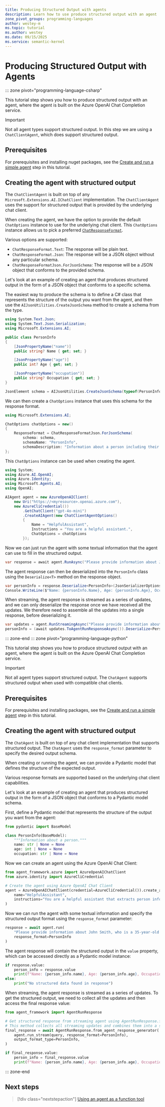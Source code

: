 ```yaml
---
title: Producing Structured Output with agents
description: Learn how to use produce structured output with an agent
zone_pivot_groups: programming-languages
author: westey-m
ms.topic: tutorial
ms.author: westey
ms.date: 09/15/2025
ms.service: semantic-kernel
---
```


# Producing Structured Output with Agents

::: zone pivot="programming-language-csharp"

This tutorial step shows you how to produce structured output with an agent, where the agent is built on the Azure OpenAI Chat Completion service.

> [!IMPORTANT]
> Not all agent types support structured output. In this step we are using a `ChatClientAgent`, which does support structured output.

## Prerequisites

For prerequisites and installing nuget packages, see the [Create and run a simple agent](./run-agent.md) step in this tutorial.

## Creating the agent with structured output

The `ChatClientAgent` is built on top of any `Microsoft.Extensions.AI.IChatClient` implementation.
The `ChatClientAgent` uses the support for structured output that is provided by the underlying chat client.

When creating the agent, we have the option to provide the default `ChatOptions` instance to use for the underlying chat client.
This `ChatOptions` instance allows us to pick a preferred [`ChatResponseFormat`](/dotnet/api/microsoft.extensions.ai.chatresponseformat).

Various options are supported:

- `ChatResponseFormat.Text`: The response will be plain text.
- `ChatResponseFormat.Json`: The response will be a JSON object without any particular schema.
- `ChatResponseFormatJson.ForJsonSchema`: The response will be a JSON object that conforms to the provided schema.

Let's look at an example of creating an agent that produces structured output in the form of a JSON object that conforms to a specific schema.

The easiest way to produce the schema is to define a C# class that represents the structure of the output you want from the agent, and then use the `AIJsonUtilities.CreateJsonSchema` method to create a schema from the type.

```csharp
using System.Text.Json;
using System.Text.Json.Serialization;
using Microsoft.Extensions.AI;

public class PersonInfo
{
    [JsonPropertyName("name")]
    public string? Name { get; set; }

    [JsonPropertyName("age")]
    public int? Age { get; set; }

    [JsonPropertyName("occupation")]
    public string? Occupation { get; set; }
}

JsonElement schema = AIJsonUtilities.CreateJsonSchema(typeof(PersonInfo));
```

We can then create a `ChatOptions` instance that uses this schema for the response format.

```csharp
using Microsoft.Extensions.AI;

ChatOptions chatOptions = new()
{
    ResponseFormat = ChatResponseFormatJson.ForJsonSchema(
        schema: schema,
        schemaName: "PersonInfo",
        schemaDescription: "Information about a person including their name, age, and occupation")
};
```

This `ChatOptions` instance can be used when creating the agent.

```csharp
using System;
using Azure.AI.OpenAI;
using Azure.Identity;
using Microsoft.Agents.AI;
using OpenAI;

AIAgent agent = new AzureOpenAIClient(
    new Uri("https://<myresource>.openai.azure.com"),
    new AzureCliCredential())
        .GetChatClient("gpt-4o-mini")
        .CreateAIAgent(new ChatClientAgentOptions()
        {
            Name = "HelpfulAssistant",
            Instructions = "You are a helpful assistant.",
            ChatOptions = chatOptions
        });
```

Now we can just run the agent with some textual information that the agent can use to fill in the structured output.

```csharp
var response = await agent.RunAsync("Please provide information about John Smith, who is a 35-year-old software engineer.");
```

The agent response can then be deserialized into the `PersonInfo` class using the `Deserialize<T>` method on the response object.

```csharp
var personInfo = response.Deserialize<PersonInfo>(JsonSerializerOptions.Web);
Console.WriteLine($"Name: {personInfo.Name}, Age: {personInfo.Age}, Occupation: {personInfo.Occupation}");
```

When streaming, the agent response is streamed as a series of updates, and we can only deserialize the response once we have received all the updates.
We therefore need to assemble all the updates into a single response, before deserializing it.

```csharp
var updates = agent.RunStreamingAsync("Please provide information about John Smith, who is a 35-year-old software engineer.");
personInfo = (await updates.ToAgentRunResponseAsync()).Deserialize<PersonInfo>(JsonSerializerOptions.Web);
```

::: zone-end
::: zone pivot="programming-language-python"

This tutorial step shows you how to produce structured output with an agent, where the agent is built on the Azure OpenAI Chat Completion service.

> [!IMPORTANT]
> Not all agent types support structured output. The `ChatAgent` supports structured output when used with compatible chat clients.

## Prerequisites

For prerequisites and installing packages, see the [Create and run a simple agent](./run-agent.md) step in this tutorial.

## Creating the agent with structured output

The `ChatAgent` is built on top of any chat client implementation that supports structured output.
The `ChatAgent` uses the `response_format` parameter to specify the desired output schema.

When creating or running the agent, we can provide a Pydantic model that defines the structure of the expected output.

Various response formats are supported based on the underlying chat client capabilities.

Let's look at an example of creating an agent that produces structured output in the form of a JSON object that conforms to a Pydantic model schema.

First, define a Pydantic model that represents the structure of the output you want from the agent:

```python
from pydantic import BaseModel

class PersonInfo(BaseModel):
    """Information about a person."""
    name: str | None = None
    age: int | None = None
    occupation: str | None = None
```

Now we can create an agent using the Azure OpenAI Chat Client:

```python
from agent_framework.azure import AzureOpenAIChatClient
from azure.identity import AzureCliCredential

# Create the agent using Azure OpenAI Chat Client
agent = AzureOpenAIChatClient(credential=AzureCliCredential()).create_agent(
    name="HelpfulAssistant",
    instructions="You are a helpful assistant that extracts person information from text."
)
```

Now we can run the agent with some textual information and specify the structured output format using the `response_format` parameter:

```python
response = await agent.run(
    "Please provide information about John Smith, who is a 35-year-old software engineer.", 
    response_format=PersonInfo
)
```

The agent response will contain the structured output in the `value` property, which can be accessed directly as a Pydantic model instance:

```python
if response.value:
    person_info = response.value
    print(f"Name: {person_info.name}, Age: {person_info.age}, Occupation: {person_info.occupation}")
else:
    print("No structured data found in response")
```

When streaming, the agent response is streamed as a series of updates. To get the structured output, we need to collect all the updates and then access the final response value:

```python
from agent_framework import AgentRunResponse

# Get structured response from streaming agent using AgentRunResponse.from_agent_response_generator
# This method collects all streaming updates and combines them into a single AgentRunResponse
final_response = await AgentRunResponse.from_agent_response_generator(
    agent.run_stream(query, response_format=PersonInfo),
    output_format_type=PersonInfo,
)

if final_response.value:
    person_info = final_response.value
    print(f"Name: {person_info.name}, Age: {person_info.age}, Occupation: {person_info.occupation}")
```

::: zone-end

## Next steps

> [!div class="nextstepaction"]
> [Using an agent as a function tool](./agent-as-function-tool.md)
